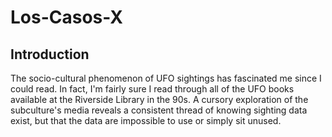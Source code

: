 # Los-Casos-X
## Introduction
The socio-cultural phenomenon of UFO sightings has fascinated me since I could read. In fact, I'm fairly sure I read through all of the UFO books available at the Riverside Library in the 90s. A cursory exploration of the subculture's media reveals a consistent thread of knowing sighting data exist, but that the data are impossible to use or simply sit unused.
